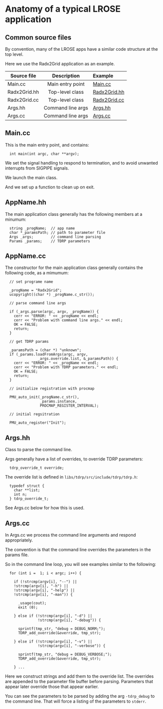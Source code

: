 # Anatomy of a typical LROSE application

## Common source files

By convention, many of the LROSE apps have a similar code structure at the top level.

Here we use the Radx2Grid application as an example.

| Source file | Description | Example    |
| -------------     |:-------------:|:----------|
| Main.cc  | Main entry point | [Main.cc](https://github.com/NCAR/lrose-core/tree/master/codebase/apps/Radx/src/Radx2Grid/Main.cc) |
| Radx2Grid.hh  | Top-level class | [Radx2Grid.hh](https://github.com/NCAR/lrose-core/tree/master/codebase/apps/Radx/src/Radx2Grid/Radx2Grid.hh) |
| Radx2Grid.cc  | Top-level class | [Radx2Grid.cc](https://github.com/NCAR/lrose-core/tree/master/codebase/apps/Radx/src/Radx2Grid/Radx2Grid.cc) |
| Args.hh  | Command line args | [Args.hh](https://github.com/NCAR/lrose-core/tree/master/codebase/apps/Radx/src/Radx2Grid/Args.hh) |
| Args.cc  | Command line args | [Args.cc](https://github.com/NCAR/lrose-core/tree/master/codebase/apps/Radx/src/Radx2Grid/Args.cc) |

## Main.cc

This is the main entry point, and contains:

```
  int main(int argc, char **argv);
```

We set the signal handling to respond to termination, and to avoid unwanted interrupts from SIGPIPE signals.

We launch the main class.

And we set up a function to clean up on exit.

## AppName.hh

The main application class generally has the following members at a minumum:

```
  string _progName;  // app name
  char *_paramsPath; // path to parameter file
  Args _args;        // command line parsing
  Params _params;    // TDRP parameters
```

## AppName.cc

The constructor for the main application class generally contains the following code, as a mimumum:

```
  // set programe name

  _progName = "Radx2Grid";
  ucopyright((char *) _progName.c_str());
  
  // parse command line args
  
  if (_args.parse(argc, argv, _progName)) {
    cerr << "ERROR: " << _progName << endl;
    cerr << "Problem with command line args." << endl;
    OK = FALSE;
    return;
  }
  
  // get TDRP params
  
  _paramsPath = (char *) "unknown";
  if (_params.loadFromArgs(argc, argv,
			   _args.override.list, &_paramsPath)) {
    cerr << "ERROR: " << _progName << endl;
    cerr << "Problem with TDRP parameters." << endl;
    OK = FALSE;
    return;
  }

  // initialize registration with procmap
  
  PMU_auto_init(_progName.c_str(),
                _params.instance,
                PROCMAP_REGISTER_INTERVAL);

  // initial regsitration

  PMU_auto_register("Init");
```

## Args.hh

Class to parse the command line.

Args generally have a list of overrides, to override TDRP parameters:

```
  tdrp_override_t override;
```

The override list is defined in ```libs/tdrp/src/include/tdrp/tdrp.h```:

```
  typedef struct {
    char **list;
    int n;
  } tdrp_override_t;
```

See Args.cc below for how this is used.

## Args.cc

In Args.cc we process the command line arguments and respond appropriately.

The convention is that the command line overrides the parameters in the params file.

So in the command line loop, you will see examples similar to the following:

```
  for (int i =  1; i < argc; i++) {
    
    if (!strcmp(argv[i], "--") ||
	!strcmp(argv[i], "-h") ||
	!strcmp(argv[i], "-help") ||
	!strcmp(argv[i], "-man")) {
      
      _usage(cout);
      exit (0);
      
    } else if (!strcmp(argv[i], "-d") ||
               !strcmp(argv[i], "-debug")) {
      
      sprintf(tmp_str, "debug = DEBUG_NORM;");
      TDRP_add_override(&override, tmp_str);
      
    } else if (!strcmp(argv[i], "-v") ||
               !strcmp(argv[i], "-verbose")) {
      
      sprintf(tmp_str, "debug = DEBUG_VERBOSE;");
      TDRP_add_override(&override, tmp_str);

    } ...
```

Here we construct strings and add them to the override list.
The overrides are appended to the parameter file buffer before parsing.
Parameters that appear later override those that appear earlier.

You can see the parameters to be parsed by adding the arg ```-tdrp_debug``` to the command line.
That will force a listing of the parameters to ```stderr```.


